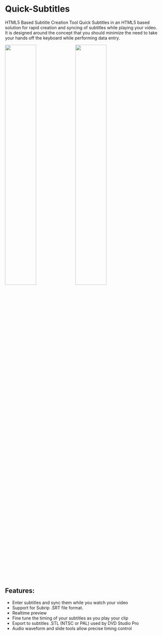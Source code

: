 # Quick-Subtitles
HTML5 Based Subtitle Creation Tool
Quick Subtitles in an HTML5 based solution for rapid creation and syncing of subtitles while playing your video. It is designed around the concept that you should minimize the need to take your hands off the keyboard while performing data entry.

<img src="https://user-images.githubusercontent.com/5240185/40233829-1be1f126-5a6a-11e8-982a-c3a5ef33885b.jpeg" width="45%"></img> <img src="https://user-images.githubusercontent.com/5240185/40233854-28ff3468-5a6a-11e8-92d0-b98fdff62e18.jpeg" width="45%"></img>

## Features: 
- Enter subtitles and sync them while you watch your video
- Support for Subrip .SRT file format.
- Realtime preview
- Fine tune the timing of your subtitles as you play your clip
- Export to subtitles .STL (NTSC or PAL) used by DVD Studio Pro
- Audio waveform and slide tools allow precise timing control
